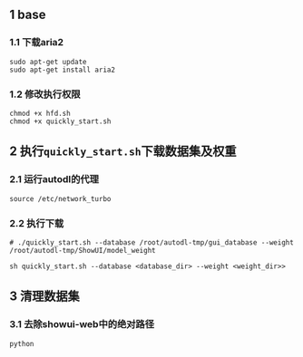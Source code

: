 ## 1 base

### 1.1 下载aria2
```shell
sudo apt-get update
sudo apt-get install aria2 
```

### 1.2 修改执行权限
```shell
chmod +x hfd.sh
chmod +x quickly_start.sh
```

## 2 执行`quickly_start.sh`下载数据集及权重
### 2.1 运行autodl的代理
```shell
source /etc/network_turbo
```
### 2.2 执行下载
```shell
# ./quickly_start.sh --database /root/autodl-tmp/gui_database --weight /root/autodl-tmp/ShowUI/model_weight

sh quickly_start.sh --database <database_dir> --weight <weight_dir>>
```

## 3 清理数据集
### 3.1 去除showui-web中的绝对路径
```shell
python 
```